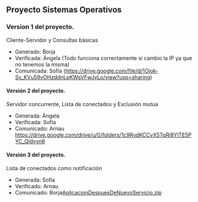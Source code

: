 ## Proyecto Sistemas Operativos

### Version 1 del proyecto.

Cliente-Servidor y Consultas básicas
- Generado: Borja
- Verificada: Ángela (Todo funciona correctamente si cambio la IP ya que no tenemos la misma)
- Comunicada: Sofía
(https://drive.google.com/file/d/1Ojok-Sv_KVu59vOHzddnLpKWsVFwJyLo/view?usp=sharing)

#### Versión 2 del proyecto.

Servidor concurrente, Lista de conectados y Exclusión mutua
- Generada: Ángela
- Verificada: Sofía
- Comunicado: Arnau
https://drive.google.com/drive/u/0/folders/1c9RydKCCvX5TqRi8YlTE5PYC_Qldvyn6

#### Versión 3 del proyecto.

Lista de conectados como notificación
- Generada: Sofia
- Verificado: Arnau
- Comunicado: Borja[AplicacionDespuesDeNuevoServicio.zip](https://drive.google.com/file/d/1zBY4X1_MF0tANI184tXbwZtOQBWMp9nT/view "AplicacionDespuesDeNuevoServicio.zip")
